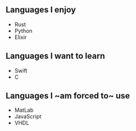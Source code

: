 ## Languages I enjoy
* Rust
* Python
* Elixir

## Languages I want to learn
* Swift
* C

## Languages I ~am forced to~ use
* MatLab
* JavaScript
* VHDL
